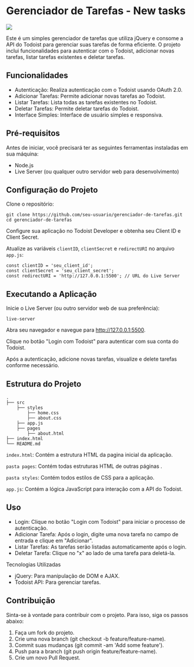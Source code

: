 <!DOCTYPE html>
<html lang="en">
<head>
    <meta charset="UTF-8">
    <meta name="viewport" content="width=device-width, initial-scale=1.0">
</head>
<body>
    <h1>Gerenciador de Tarefas - New tasks</h1>
    <img src='https://i.postimg.cc/y62rbZ01/Screenshot-20240602-153139.png'/>
    <p>Este é um simples gerenciador de tarefas que utiliza jQuery e consome a API do Todoist para gerenciar suas tarefas de forma eficiente. O projeto inclui funcionalidades para autenticar com o Todoist, adicionar novas tarefas, listar tarefas existentes e deletar tarefas.</p>
    <h2>Funcionalidades</h2>
    <ul>
        <li>Autenticação: Realiza autenticação com o Todoist usando OAuth 2.0.</li>
        <li>Adicionar Tarefas: Permite adicionar novas tarefas ao Todoist.</li>
        <li>Listar Tarefas: Lista todas as tarefas existentes no Todoist.</li>
        <li>Deletar Tarefas: Permite deletar tarefas do Todoist.</li>
        <li>Interface Simples: Interface de usuário simples e responsiva.</li>
    </ul>
    <h2>Pré-requisitos</h2>
    <p>Antes de iniciar, você precisará ter as seguintes ferramentas instaladas em sua máquina:</p>
    <ul>
        <li>Node.js</li>
        <li>Live Server (ou qualquer outro servidor web para desenvolvimento)</li>
    </ul>
    <h2>Configuração do Projeto</h2>
    <p>Clone o repositório:</p>
    <pre><code>git clone https://github.com/seu-usuario/gerenciador-de-tarefas.git
cd gerenciador-de-tarefas</code></pre>
    <p>Configure sua aplicação no Todoist Developer e obtenha seu Client ID e Client Secret.</p>
    <p>Atualize as variáveis <code>clientID</code>, <code>clientSecret</code> e <code>redirectURI</code> no arquivo <code>app.js</code>:</p>
    <pre><code>const clientID = 'seu_client_id';
const clientSecret = 'seu_client_secret';
const redirectURI = 'http://127.0.0.1:5500'; // URL do Live Server</code></pre>
    <h2>Executando a Aplicação</h2>
    <p>Inicie o Live Server (ou outro servidor web de sua preferência):</p>
    <pre><code>live-server</code></pre>
    <p>Abra seu navegador e navegue para <a href="http://127.0.0.1:5500">http://127.0.0.1:5500</a>.</p>
    <p>Clique no botão "Login com Todoist" para autenticar com sua conta do Todoist.</p>
    <p>Após a autenticação, adicione novas tarefas, visualize e delete tarefas conforme necessário.</p>
    <h2>Estrutura do Projeto</h2>
    <pre><code>.
├── src        
    ├── styles
        ├── home.css
        ├── about.css
    ├── app.js
    ├── pages
        ├── about.html
├── index.html       
└── README.md</code></pre>
    <p><code>index.html</code>: Contém a estrutura HTML  da pagina inicial da aplicação.</p>
    <p><code>pasta pages</code>: Contém todas estruturas HTML de outras páginas .</p>
    <p><code>pasta styles</code>: Contém todos estilos  de CSS para a aplicação.</p>
    <p><code>app.js</code>: Contém a lógica JavaScript para interação com a API do Todoist.</p>
    <h2>Uso</h2>
    <ul>
        <li>Login: Clique no botão "Login com Todoist" para iniciar o processo de autenticação.</li>
        <li>Adicionar Tarefa: Após o login, digite uma nova tarefa no campo de entrada e clique em "Adicionar".</li>
        <li>Listar Tarefas: As tarefas serão listadas automaticamente após o login.</li>
        <li>Deletar Tarefa: Clique no "x" ao lado de uma tarefa para deletá-la.</li>
    </ul
    <h2>Tecnologias Utilizadas</h2>
    <ul>
        <li>jQuery: Para manipulação de DOM e AJAX.</li>
        <li>Todoist API: Para gerenciar tarefas.</li>
    </ul>
    <h2>Contribuição</h2>
    <p>Sinta-se à vontade para contribuir com o projeto. Para isso, siga os passos abaixo:</p>
    <ol>
        <li>Faça um fork do projeto.</li>
        <li>Crie uma nova branch (git checkout -b feature/feature-name).</li>
        <li>Commit suas mudanças (git commit -am 'Add some feature').</li>
        <li>Push para a branch (git push origin feature/feature-name).</li>
        <li>Crie um novo Pull Request.</li>
    </ol>
</body>
</html>
